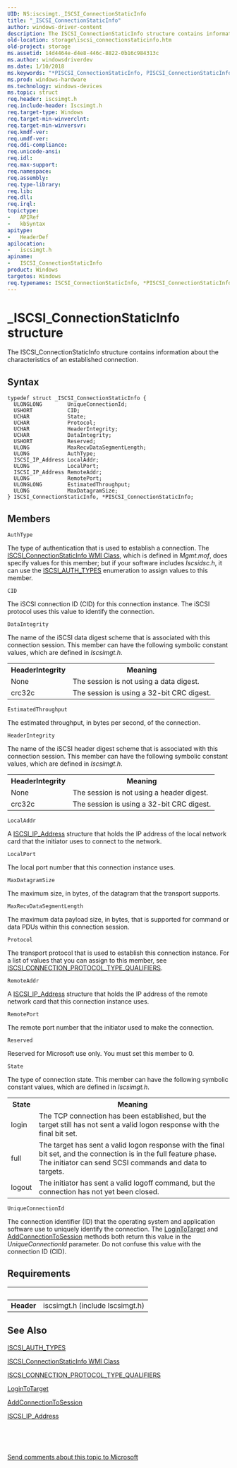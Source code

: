 ```yaml
---
UID: NS:iscsimgt._ISCSI_ConnectionStaticInfo
title: "_ISCSI_ConnectionStaticInfo"
author: windows-driver-content
description: The ISCSI_ConnectionStaticInfo structure contains information about the characteristics of an established connection.
old-location: storage\iscsi_connectionstaticinfo.htm
old-project: storage
ms.assetid: 14d4464e-d4e8-446c-8822-0b16c984313c
ms.author: windowsdriverdev
ms.date: 1/10/2018
ms.keywords: "*PISCSI_ConnectionStaticInfo, PISCSI_ConnectionStaticInfo, ISCSI_ConnectionStaticInfo structure [Storage Devices], iscsimgt/ISCSI_ConnectionStaticInfo, PISCSI_ConnectionStaticInfo structure pointer [Storage Devices], ISCSI_ConnectionStaticInfo, storage.iscsi_connectionstaticinfo, iscsimgt/PISCSI_ConnectionStaticInfo, structs-iSCSI_ef0dc102-31e4-466e-b094-d4a6b6a01ce6.xml, _ISCSI_ConnectionStaticInfo"
ms.prod: windows-hardware
ms.technology: windows-devices
ms.topic: struct
req.header: iscsimgt.h
req.include-header: Iscsimgt.h
req.target-type: Windows
req.target-min-winverclnt: 
req.target-min-winversvr: 
req.kmdf-ver: 
req.umdf-ver: 
req.ddi-compliance: 
req.unicode-ansi: 
req.idl: 
req.max-support: 
req.namespace: 
req.assembly: 
req.type-library: 
req.lib: 
req.dll: 
req.irql: 
topictype:
-	APIRef
-	kbSyntax
apitype:
-	HeaderDef
apilocation:
-	iscsimgt.h
apiname:
-	ISCSI_ConnectionStaticInfo
product: Windows
targetos: Windows
req.typenames: ISCSI_ConnectionStaticInfo, *PISCSI_ConnectionStaticInfo
---
```


# _ISCSI_ConnectionStaticInfo structure
The ISCSI_ConnectionStaticInfo structure contains information about the characteristics of an established connection.

## Syntax
````
typedef struct _ISCSI_ConnectionStaticInfo {
  ULONGLONG        UniqueConnectionId;
  USHORT           CID;
  UCHAR            State;
  UCHAR            Protocol;
  UCHAR            HeaderIntegrity;
  UCHAR            DataIntegrity;
  USHORT           Reserved;
  ULONG            MaxRecvDataSegmentLength;
  ULONG            AuthType;
  ISCSI_IP_Address LocalAddr;
  ULONG            LocalPort;
  ISCSI_IP_Address RemoteAddr;
  ULONG            RemotePort;
  ULONGLONG        EstimatedThroughput;
  ULONG            MaxDatagramSize;
} ISCSI_ConnectionStaticInfo, *PISCSI_ConnectionStaticInfo;
````

## Members


`AuthType`

The type of authentication that is used to establish a connection. The <a href="https://msdn.microsoft.com/library/windows/hardware/ff561490">ISCSI_ConnectionStaticInfo WMI Class</a>, which is defined in <i>Mgmt.mof</i>, does specify values for this member; but if your software includes <i>Iscsidsc.h</i>, it can use the <a href="..\iscsidef\ne-iscsidef-piscsi_auth_types.md">ISCSI_AUTH_TYPES</a> enumeration to assign values to this member.

`CID`

The iSCSI connection ID (CID) for this connection instance. The iSCSI protocol uses this value to identify the connection.

`DataIntegrity`

The name of the iSCSI data digest scheme that is associated with this connection session. This member can have the following symbolic constant values, which are defined in <i>Iscsimgt.h</i>.
<table>
<tr>
<th>HeaderIntegrity</th>
<th>Meaning</th>
</tr>
<tr>
<td>
None

</td>
<td>
The session is not using a data digest. 

</td>
</tr>
<tr>
<td>
crc32c

</td>
<td>
The session is using a 32-bit CRC digest.

</td>
</tr>
</table>

`EstimatedThroughput`

The estimated throughput, in bytes per second, of the connection.

`HeaderIntegrity`

The name of the iSCSI header digest scheme that is associated with this connection session. This member can have the following symbolic constant values, which are defined in <i>Iscsimgt.h</i>.
<table>
<tr>
<th>HeaderIntegrity</th>
<th>Meaning</th>
</tr>
<tr>
<td>
None

</td>
<td>
The session is not using a header digest. 

</td>
</tr>
<tr>
<td>
crc32c

</td>
<td>
The session is using a 32-bit CRC digest.

</td>
</tr>
</table>

`LocalAddr`

A <a href="..\iscsidef\ns-iscsidef-_iscsi_ip_address.md">ISCSI_IP_Address</a> structure that holds the IP address of the local network card that the initiator uses to connect to the network.

`LocalPort`

The local port number that this connection instance uses.

`MaxDatagramSize`

The maximum size, in bytes, of the datagram that the transport supports.

`MaxRecvDataSegmentLength`

The maximum data payload size, in bytes, that is supported for command or data PDUs within this connection session.

`Protocol`

The transport protocol that is used to establish this connection instance. For a list of values that you can assign to this member, see <a href="https://msdn.microsoft.com/library/windows/hardware/ff561494">ISCSI_CONNECTION_PROTOCOL_TYPE_QUALIFIERS</a>.

`RemoteAddr`

A <a href="..\iscsidef\ns-iscsidef-_iscsi_ip_address.md">ISCSI_IP_Address</a> structure that holds the IP address of the remote network card that this connection instance uses.

`RemotePort`

The remote port number that the initiator used to make the connection.

`Reserved`

Reserved for Microsoft use only. You must set this member to 0.

`State`

The type of connection state. This member can have the following symbolic constant values, which are defined in <i>Iscsimgt.h</i>.
<table>
<tr>
<th>State</th>
<th>Meaning</th>
</tr>
<tr>
<td>
login

</td>
<td>
The TCP connection has been established, but the target still has not sent a valid logon response with the final bit set. 

</td>
</tr>
<tr>
<td>
full

</td>
<td>
The target has sent a valid logon response with the final bit set, and the connection is in the full feature phase. The initiator can send SCSI commands and data to targets. 

</td>
</tr>
<tr>
<td>
logout

</td>
<td>
The initiator has sent a valid logoff command, but the connection has not yet been closed.

</td>
</tr>
</table>

`UniqueConnectionId`

The connection identifier (ID) that the operating system and application software use to uniquely identify the connection. The <a href="https://msdn.microsoft.com/library/windows/hardware/ff561599">LoginToTarget</a> and <a href="https://msdn.microsoft.com/library/windows/hardware/ff550121">AddConnectionToSession</a> methods both return this value in the <i>UniqueConnectionId</i> parameter. Do not confuse this value with the connection ID (CID).


## Requirements
| &nbsp; | &nbsp; |
| ---- |:---- |
| **Header** | iscsimgt.h (include Iscsimgt.h) |

## See Also

<a href="..\iscsidef\ne-iscsidef-piscsi_auth_types.md">ISCSI_AUTH_TYPES</a>

<a href="https://msdn.microsoft.com/library/windows/hardware/ff561490">ISCSI_ConnectionStaticInfo WMI Class</a>

<a href="https://msdn.microsoft.com/library/windows/hardware/ff561494">ISCSI_CONNECTION_PROTOCOL_TYPE_QUALIFIERS</a>

<a href="https://msdn.microsoft.com/library/windows/hardware/ff561599">LoginToTarget</a>

<a href="https://msdn.microsoft.com/library/windows/hardware/ff550121">AddConnectionToSession</a>

<a href="..\iscsidef\ns-iscsidef-_iscsi_ip_address.md">ISCSI_IP_Address</a>

 

 

<a href="mailto:wsddocfb@microsoft.com?subject=Documentation%20feedback [storage\storage]:%20ISCSI_ConnectionStaticInfo structure%20 RELEASE:%20(1/10/2018)&amp;body=%0A%0APRIVACY STATEMENT%0A%0AWe use your feedback to improve the documentation. We don't use your email address for any other purpose, and we'll remove your email address from our system after the issue that you're reporting is fixed. While we're working to fix this issue, we might send you an email message to ask for more info. Later, we might also send you an email message to let you know that we've addressed your feedback.%0A%0AFor more info about Microsoft's privacy policy, see http://privacy.microsoft.com/en-us/default.aspx." title="Send comments about this topic to Microsoft">Send comments about this topic to Microsoft</a>